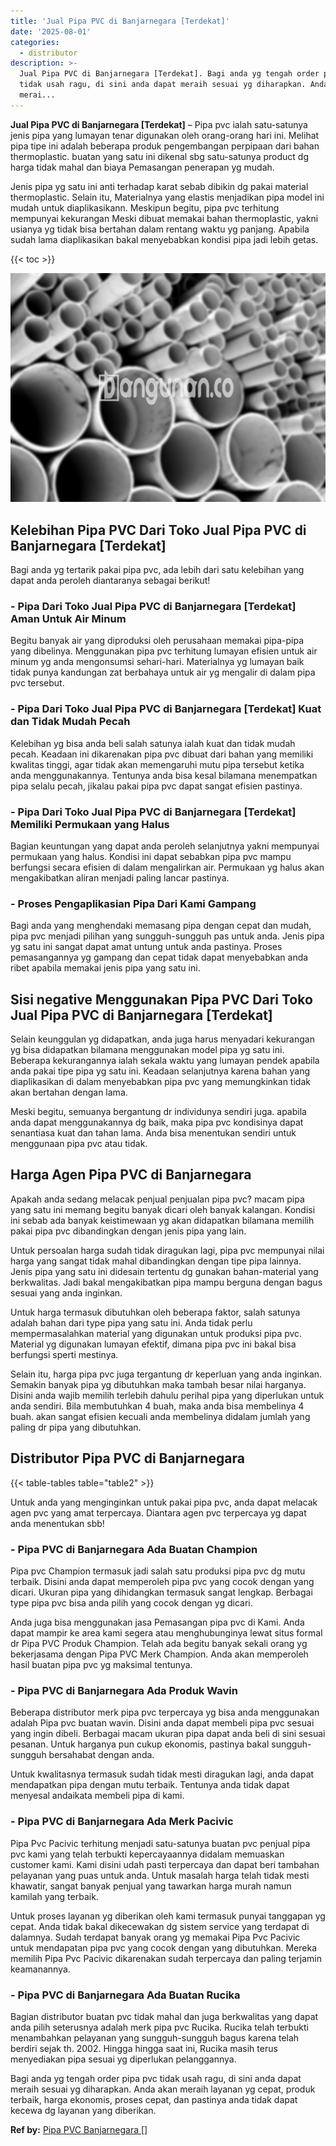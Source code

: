 ```yaml
---
title: 'Jual Pipa PVC di Banjarnegara [Terdekat]'
date: '2025-08-01'
categories:
  - distributor
description: >-
  Jual Pipa PVC di Banjarnegara [Terdekat]. Bagi anda yg tengah order pipa pvc
  tidak usah ragu, di sini anda dapat meraih sesuai yg diharapkan. Anda akan
  merai...
---
```


**Jual Pipa PVC di Banjarnegara \[Terdekat\]** – Pipa pvc ialah satu-satunya jenis pipa yang lumayan tenar digunakan oleh orang-orang hari ini. Melihat pipa tipe ini adalah beberapa produk pengembangan perpipaan dari bahan thermoplastic. buatan yang satu ini dikenal sbg satu-satunya product dg harga tidak mahal dan biaya Pemasangan penerapan yg mudah.

Jenis pipa yg satu ini anti terhadap karat sebab dibikin dg pakai material thermoplastic. Selain itu, Materialnya yang elastis menjadikan pipa model ini mudah untuk diaplikasikann. Meskipun begitu, pipa pvc terhitung mempunyai kekurangan Meski dibuat memakai bahan thermoplastic, yakni usianya yg tidak bisa bertahan dalam rentang waktu yg panjang. Apabila sudah lama diaplikasikan bakal menyebabkan kondisi pipa jadi lebih getas.

{{< toc >}}

![Jual Pipa PVC di Banjarnegara [Terdekat]](/images/jaul-pipa-pvc-58.png)

## Kelebihan Pipa PVC Dari Toko Jual Pipa PVC di Banjarnegara \[Terdekat\]

Bagi anda yg tertarik pakai pipa pvc, ada lebih dari satu kelebihan yang dapat anda peroleh diantaranya sebagai berikut!

### \- Pipa Dari Toko Jual Pipa PVC di Banjarnegara \[Terdekat\] Aman Untuk Air Minum

Begitu banyak air yang diproduksi oleh perusahaan memakai pipa-pipa yang dibelinya. Menggunakan pipa pvc terhitung lumayan efisien untuk air minum yg anda mengonsumsi sehari-hari. Materialnya yg lumayan baik tidak punya kandungan zat berbahaya untuk air yg mengalir di dalam pipa pvc tersebut.

### \- Pipa Dari Toko Jual Pipa PVC di Banjarnegara \[Terdekat\] Kuat dan Tidak Mudah Pecah

Kelebihan yg bisa anda beli salah satunya ialah kuat dan tidak mudah pecah. Keadaan ini dikarenakan pipa pvc dibuat dari bahan yang memiliki kwalitas tinggi, agar tidak akan memengaruhi mutu pipa tersebut ketika anda menggunakannya. Tentunya anda bisa kesal bilamana menempatkan pipa selalu pecah, jikalau pakai pipa pvc dapat sangat efisien pastinya.

### \- Pipa Dari Toko Jual Pipa PVC di Banjarnegara \[Terdekat\] Memiliki Permukaan yang Halus

Bagian keuntungan yang dapat anda peroleh selanjutnya yakni mempunyai permukaan yang halus. Kondisi ini dapat sebabkan pipa pvc mampu berfungsi secara efisien di dalam mengalirkan air. Permukaan yg halus akan mengakibatkan aliran menjadi paling lancar pastinya.

### \- Proses Pengaplikasian Pipa Dari Kami Gampang

Bagi anda yang menghendaki memasang pipa dengan cepat dan mudah, pipa pvc menjadi pilihan yang sungguh-sungguh pas untuk anda. Jenis pipa yg satu ini sangat dapat amat untung untuk anda pastinya. Proses pemasangannya yg gampang dan cepat tidak dapat menyebabkan anda ribet apabila memakai jenis pipa yang satu ini.

## Sisi negative Menggunakan Pipa PVC Dari Toko Jual Pipa PVC di Banjarnegara \[Terdekat\]

Selain keunggulan yg didapatkan, anda juga harus menyadari kekurangan yg bisa didapatkan bilamana menggunakan model pipa yg satu ini. Beberapa kekurangannya ialah sekala waktu yang lumayan pendek apabila anda pakai tipe pipa yg satu ini. Keadaan selanjutnya karena bahan yang diaplikasikan di dalam menyebabkan pipa pvc yang memungkinkan tidak akan bertahan dengan lama.

Meski begitu, semuanya bergantung dr individunya sendiri juga. apabila anda dapat menggunakannya dg baik, maka pipa pvc kondisinya dapat senantiasa kuat dan tahan lama. Anda bisa menentukan sendiri untuk menggunaan pipa pvc atau tidak.

## Harga Agen Pipa PVC di Banjarnegara

Apakah anda sedang melacak penjual penjualan pipa pvc? macam pipa yang satu ini memang begitu banyak dicari oleh banyak kalangan. Kondisi ini sebab ada banyak keistimewaan yg akan didapatkan bilamana memilih pakai pipa pvc dibandingkan dengan jenis pipa yang lain.

Untuk persoalan harga sudah tidak diragukan lagi, pipa pvc mempunyai nilai harga yang sangat tidak mahal dibandingkan dengan tipe pipa lainnya. Jenis pipa yang satu ini didesain tertentu dg gunakan bahan-material yang berkwalitas. Jadi bakal mengakibatkan pipa mampu berguna dengan bagus sesuai yang anda inginkan.

Untuk harga termasuk dibutuhkan oleh beberapa faktor, salah satunya adalah bahan dari type pipa yang satu ini. Anda tidak perlu mempermasalahkan material yang digunakan untuk produksi pipa pvc. Material yg digunakan lumayan efektif, dimana pipa pvc ini bakal bisa berfungsi sperti mestinya.

Selain itu, harga pipa pvc juga tergantung dr keperluan yang anda inginkan. Semakin banyak pipa yg dibutuhkan maka tambah besar nilai harganya. Disini anda wajib memilih terlebih dahulu perihal pipa yang diperlukan untuk anda sendiri. Bila membutuhkan 4 buah, maka anda bisa membelinya 4 buah. akan sangat efisien kecuali anda membelinya didalam jumlah yang paling dr pipa yang dibutuhkan.

## Distributor Pipa PVC di Banjarnegara

{{< table-tables table="table2" >}}

Untuk anda yang menginginkan untuk pakai pipa pvc, anda dapat melacak agen pvc yang amat terpercaya. Diantara agen pvc terpercaya yg dapat anda menentukan sbb!

### \- Pipa PVC di Banjarnegara Ada Buatan Champion

Pipa pvc Champion termasuk jadi salah satu produksi pipa pvc dg mutu terbaik. Disini anda dapat memperoleh pipa pvc yang cocok dengan yang dicari. Ukuran pipa yang dihidangkan termasuk sangat lengkap. Berbagai type pipa pvc bisa anda pilih yang cocok dengan yg dicari.

Anda juga bisa menggunakan jasa Pemasangan pipa pvc di Kami. Anda dapat mampir ke area kami segera atau menghubunginya lewat situs formal dr Pipa PVC Produk Champion. Telah ada begitu banyak sekali orang yg bekerjasama dengan Pipa PVC Merk Champion. Anda akan memperoleh hasil buatan pipa pvc yg maksimal tentunya.

### \- Pipa PVC di Banjarnegara Ada Produk Wavin

Beberapa distributor merk pipa pvc terpercaya yg bisa anda menggunakan adalah Pipa pvc buatan wavin. Disini anda dapat membeli pipa pvc sesuai yang ingin dibeli. Berbagai macam ukuran pipa dapat anda beli di sini sesuai pesanan. Untuk harganya pun cukup ekonomis, pastinya bakal sungguh-sungguh bersahabat dengan anda.

Untuk kwalitasnya termasuk sudah tidak mesti diragukan lagi, anda dapat mendapatkan pipa dengan mutu terbaik. Tentunya anda tidak dapat menyesal andaikata membeli pipa di kami.

### \- Pipa PVC di Banjarnegara Ada Merk Pacivic

Pipa Pvc Pacivic terhitung menjadi satu-satunya buatan pvc penjual pipa pvc kami yang telah terbukti kepercayaannya didalam memuaskan customer kami. Kami disini udah pasti terpercaya dan dapat beri tambahan pelayanan yang puas untuk anda. Untuk masalah harga telah tidak mesti khawatir, sangat banyak penjual yang tawarkan harga murah namun kamilah yang terbaik.

Untuk proses layanan yg diberikan oleh kami termasuk punyai tanggapan yg cepat. Anda tidak bakal dikecewakan dg sistem service yang terdapat di dalamnya. Sudah terdapat banyak orang yg memakai Pipa Pvc Pacivic untuk mendapatan pipa pvc yang cocok dengan yang dibutuhkan. Mereka memilih Pipa Pvc Pacivic dikarenakan sudah terpercaya dan paling terjamin keamanannya.

### \- Pipa PVC di Banjarnegara Ada Buatan Rucika

Bagian distributor buatan pvc tidak mahal dan juga berkwalitas yang dapat anda pilih seterusnya adalah merk pipa pvc Rucika. Rucika telah terbukti menambahkan pelayanan yang sungguh-sungguh bagus karena telah berdiri sejak th. 2002. Hingga hingga saat ini, Rucika masih terus menyediakan pipa sesuai yg diperlukan pelanggannya.

Bagi anda yg tengah order pipa pvc tidak usah ragu, di sini anda dapat meraih sesuai yg diharapkan. Anda akan meraih layanan yg cepat, produk terbaik, harga ekonomis, proses cepat, dan pastinya anda tidak dapat kecewa dg layanan yang diberikan.

**Ref by:** [Pipa PVC Banjarnegara []](https://id.wikipedia.org/wiki/Pipa)
